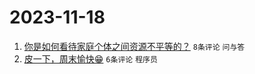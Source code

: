# 2023-11-18

1. [你是如何看待家庭个体之间资源不平等的？](https://www.v2ex.com/t/992972) `8条评论` `问与答`
1. [皮一下，周末愉快😁](https://www.v2ex.com/t/992974) `6条评论` `程序员`
